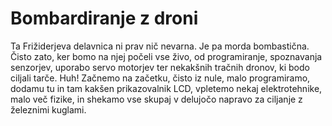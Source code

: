 # Bombardiranje z droni

Ta Frižiderjeva delavnica ni prav nič nevarna. Je pa morda bombastična. Čisto zato, ker bomo na njej počeli vse živo, od programiranje, spoznavanja senzorjev, uporabo servo motorjev ter nekakšnih tračnih dronov, ki bodo ciljali tarče. Huh! Začnemo na začetku, čisto iz nule, malo programiramo, dodamu tu in tam kakšen prikazovalnik LCD, vpletemo nekaj elektrotehnike, malo več fizike, in shekamo vse skupaj v delujočo napravo za ciljanje z železnimi kuglami.
